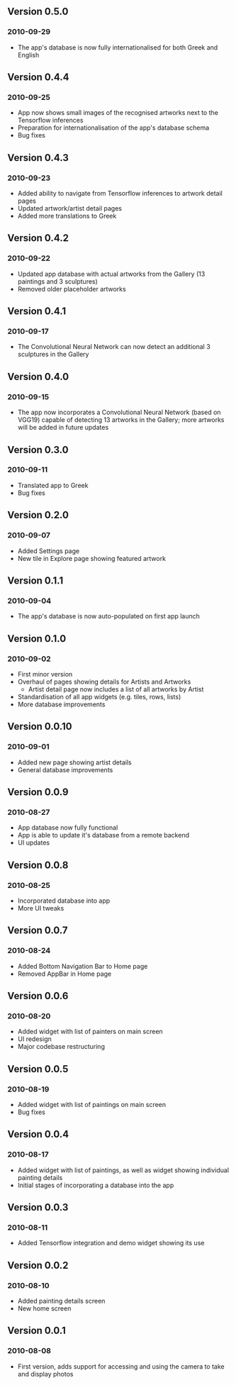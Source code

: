 ## Version 0.5.0
### 2010-09-29
- The app's database is now fully internationalised for both Greek and
  English

## Version 0.4.4
### 2010-09-25
- App now shows small images of the recognised artworks next to the
  Tensorflow inferences
- Preparation for internationalisation of the app's database schema
- Bug fixes

## Version 0.4.3
### 2010-09-23
- Added ability to navigate from Tensorflow inferences to artwork detail
  pages
- Updated artwork/artist detail pages
- Added more translations to Greek

## Version 0.4.2
### 2010-09-22
- Updated app database with actual artworks from the Gallery (13
  paintings and 3 sculptures)
- Removed older placeholder artworks

## Version 0.4.1
### 2010-09-17
- The Convolutional Neural Network can now detect an additional 3
  sculptures in the Gallery

## Version 0.4.0
### 2010-09-15
- The app now incorporates a Convolutional Neural Network (based on
  VGG19) capable of detecting 13 artworks in the Gallery; more artworks
  will be added in future updates

## Version 0.3.0
### 2010-09-11
- Translated app to Greek
- Bug fixes

## Version 0.2.0
### 2010-09-07
- Added Settings page
- New tile in Explore page showing featured artwork

## Version 0.1.1
### 2010-09-04
- The app's database is now auto-populated on first app launch

## Version 0.1.0
### 2010-09-02
- First minor version
- Overhaul of pages showing details for Artists and Artworks
  - Artist detail page now includes a list of all artworks by Artist
- Standardisation of all app widgets (e.g. tiles, rows, lists)
- More database improvements

## Version 0.0.10
### 2010-09-01
- Added new page showing artist details
- General database improvements

## Version 0.0.9
### 2010-08-27
- App database now fully functional
- App is able to update it's database from a remote backend
- UI updates

## Version 0.0.8
### 2010-08-25
- Incorporated database into app
- More UI tweaks

## Version 0.0.7
### 2010-08-24
- Added Bottom Navigation Bar to Home page
- Removed AppBar in Home page

## Version 0.0.6
### 2010-08-20
- Added widget with list of painters on main screen
- UI redesign
- Major codebase restructuring

## Version 0.0.5
### 2010-08-19
- Added widget with list of paintings on main screen
- Bug fixes

## Version 0.0.4
### 2010-08-17
- Added widget with list of paintings, as well as widget showing
  individual painting details
- Initial stages of incorporating a database into the app

## Version 0.0.3
### 2010-08-11
- Added Tensorflow integration and demo widget showing its use

## Version 0.0.2
### 2010-08-10
- Added painting details screen
- New home screen

## Version 0.0.1
### 2010-08-08
- First version, adds support for accessing and using the camera to take
  and display photos
